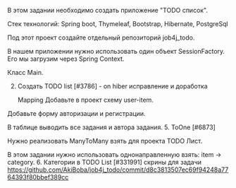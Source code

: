 В этом задании  необходимо создать приложение "TODO список".

Стек технологий: Spring boot, Thymeleaf, Bootstrap, Hibernate, PostgreSql

Под этот проект создайте отдельный репозиторий job4j_todo.

В нашем приложении нужно использовать один объект SessionFactory. Его мы загрузим через Spring Context.

Класс Main.

2. Создать TODO list [#3786] - on hiber исправление и доработка
    
    Mapping
Добавьте в проект схему user-item.

Добавьте форму авторизации и регистрации.

В таблице выводить все задания и автора задания.
5. ToOne [#6873]

Нужно реализовать ManyToMany взять для проекта TODO Лист.

В этом задании нужно использовать однонаправленную взять: item -> category.
6. Категории в TODO List [#331991] 
скрины для задачи 
https://github.com/AkiBoba/job4j_todo/commit/d8c3813507ec69f94248a7764393f80bbef389cc